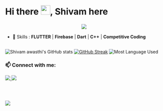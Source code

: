 <!---
shivam05241/shivam05241 is a ✨ special ✨ repository because its `README.md` (this file) appears on your GitHub profile.
You can click the Preview link to take a look at your changes.
--->
# Hi there <img src="https://raw.githubusercontent.com/MartinHeinz/MartinHeinz/master/wave.gif" width="30px">, Shivam here

<h3 align="center"><img src ="https://camo.githubusercontent.com/992babdffd8c74a1502de375fbdf7e4d54773242/68747470733a2f2f6d656469612e67697068792e636f6d2f6d656469612f53576f536b4e36447854737a71494b4571762f67697068792e676966" /></h3>


- 🚀 Skills : **FLUTTER** | **Firebase** | **Dart** | **C++** | **Competitive Coding**
<br/> <br/>



![Shivam awasthi's GitHub stats](https://github-readme-stats.vercel.app/api?username=shivam05241&show_icons=true&theme=radical)
[![GitHub Streak](https://github-readme-streak-stats.herokuapp.com/?user=shivam05241&theme=radical)](https://git.io/streak-stats)
![Most Language Used](https://github-readme-stats.vercel.app/api/top-langs?username=shivam05241&show_icons=true&locale=en&layout=compact)


 <h3 align="left"> 📫 Connect with me:</h3>
 <p align="left">
<a href ="https://www.linkedin.com/in/shivam-awasthi-509448136/"> 
  <img src="https://img.shields.io/badge/LinkedIn-0077B5?style=for-the-badge&logo=linkedin&logoColor=white" />
</a> 
<a href="mailto:shivam05241@gmail.com"><img src="https://img.shields.io/badge/gmail-%23D14836.svg?&style=for-the-badge&logo=gmail&logoColor=white" /></a>&nbsp;&nbsp;&nbsp;&nbsp;
 </p>

<br /> <br />


<a href ="https://www.codechef.com/users/shivam_awasthi"> 
  <img src="https://upload.wikimedia.org/wikipedia/en/thumb/7/7b/Codechef%28new%29_logo.svg/1200px-Codechef%28new%29_logo.svg.png?style=for-the-badge&logo=linkedin&logoColor=white" />
</a> <br /> <br />







